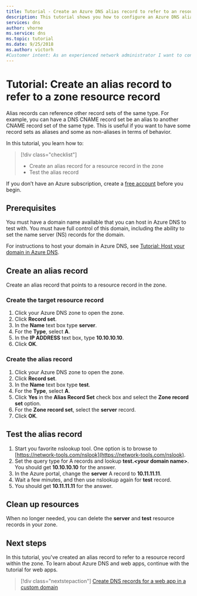 ```yaml
---
title: Tutorial - Create an Azure DNS alias record to refer to an resource record in the zone.
description: This tutorial shows you how to configure an Azure DNS alias record to reference a resource record within the zone.
services: dns
author: vhorne
ms.service: dns
ms.topic: tutorial
ms.date: 9/25/2018
ms.author: victorh
#Customer intent: As an experienced network administrator I want to configure Azure an DNS alias record to refer to a resource record within the zone.
---
```


# Tutorial: Create an alias record to refer to a zone resource record

Alias records can reference other record sets of the same type. For example, you can have a DNS CNAME record set be an alias to another CNAME record set of the same type. This is useful if you want to have some record sets as aliases and some as non-aliases in terms of behavior.

In this tutorial, you learn how to:

> [!div class="checklist"]
> * Create an alias record for a resource record in the zone
> * Test the alias record


If you don’t have an Azure subscription, create a [free account](https://azure.microsoft.com/free/?WT.mc_id=A261C142F) before you begin.

## Prerequisites
You must have a domain name available that you can host in Azure DNS to test with. You must have full control of this domain, including the ability to set the name server (NS) records for the domain.

For instructions to host your domain in Azure DNS, see [Tutorial: Host your domain in Azure DNS](dns-delegate-domain-azure-dns.md).


## Create an alias record

Create an alias record that points to a resource record in the zone.

### Create the target resource record
1. Click your Azure DNS zone to open the zone.
2. Click **Record set**.
3. In the **Name** text box type **server**.
4. For the **Type**, select **A**.
5. In the **IP ADDRESS** text box, type **10.10.10.10**.
6. Click **OK**.

### Create the alias record
1. Click your Azure DNS zone to open the zone.
2. Click **Record set**.
3. In the **Name** text box type **test**.
4. For the **Type**, select **A**.
5. Click **Yes** in the **Alias Record Set** check box and select the **Zone record set** option.
6. For the **Zone record set**, select the **server** record.
7. Click **OK**.

## Test the alias record

1. Start you favorite nslookup tool. One option is to browse to [https://network-tools.com/nslook](https://network-tools.com/nslook).
2. Set the query type for A records and lookup **test.\<your domain name\>**. You should get **10.10.10.10** for the answer.
3. In the Azure portal, change the **server** A record to **10.11.11.11**.
4. Wait a few minutes, and then use nslookup again for **test** record.
5. You should get **10.11.11.11** for the answer.

## Clean up resources

When no longer needed, you can delete the **server** and **test** resource records in your zone.


## Next steps

In this tutorial, you've created an alias record to refer to a resource record within the zone. To learn about Azure DNS and web apps, continue with the tutorial for web apps.

> [!div class="nextstepaction"]
> [Create DNS records for a web app in a custom domain](./dns-web-sites-custom-domain.md)
